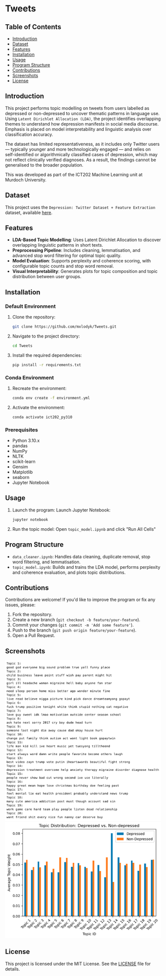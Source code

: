 # Tweets

## Table of Contents
- [Introduction](#introduction)
- [Dataset](#dataset)
- [Features](#features)
- [Installation](#installation)
- [Usage](#usage)
- [Program Structure](#program-structure)
- [Contributions](#contributions)
- [Screenshots](#screenshots)
- [License](#license)

## Introduction
This project performs topic modelling on tweets from users labelled as depressed or non-depressed to uncover thematic patterns in language use. Using `Latent Dirichlet Allocation (LDA)`, the project identifies overlapping themes to understand how depression manifests in social media discourse. Emphasis is placed on model interpretability and linguistic analysis over classification accuracy.

The dataset has limited representativeness, as it includes only Twitter users — typically younger and more technologically engaged — and relies on self-identified or algorithmically classified cases of depression, which may not reflect clinically verified diagnoses. As a result, the findings cannot be generalised to the broader population.

This was developed as part of the ICT202 Machine Learning unit at Murdoch University.

## Dataset
This project uses the `Depression: Twitter Dataset + Feature Extraction` dataset, available [here](https://www.kaggle.com/datasets/infamouscoder/mental-health-social-media).


## Features
- **LDA-Based Topic Modelling**: Uses Latent Dirichlet Allocation to discover overlapping linguistic patterns in short texts.
- **Preprocessing Pipeline**: Includes cleaning, lemmatisation, and advanced stop word filtering for optimal topic quality.
- **Model Evaluation**: Supports perplexity and coherence scoring, with configurable topic counts and stop word removal.
- **Visual Interpretability**: Generates plots for topic composition and topic distribution between user groups.

## Installation
### Default Environment
1. Clone the repository:
    ```bash
    git clone https://github.com/mxlodyk/Tweets.git
    ```
2. Navigate to the project directory:
    ```bash
    cd Tweets
    ```
3. Install the required dependencies:
    ```bash
    pip install -r requirements.txt
    ```
### Conda Environment
1. Recreate the environment:
    ```bash
    conda env create -f environment.yml
    ```
2. Activate the environment:
    ```bash
    conda activate ict202_py310
    ```

### Prerequisites
- Python 3.10.x
- pandas
- NumPy
- NLTK
- scikit-learn
- Gensim
- Matplotlib
- seaborn
- Jupyter Notebook

## Usage
1. Launch the program:
    Launch Jupyter Notebook:
    ```bash
    jupyter notebook
    ```
2. Run the topic model:
    Open `topic_model.ipynb` and click "Run All Cells"

## Program Structure
- `data_cleaner.ipynb`: Handles data cleaning, duplicate removal, stop word filtering, and lemmatisation.
- `topic_model.ipynb`: Builds and trains the LDA model, performs perplexity and coherence evaluation, and plots topic distributions.

## Contributions
Contributions are welcome! If you'd like to improve the program or fix any issues, please:
1. Fork the repository.
2. Create a new branch (`git checkout -b feature/your-feature`).
3. Commit your changes (`git commit -m 'Add some feature'`).
4. Push to the branch (`git push origin feature/your-feature`).
5. Open a Pull Request.

## Screenshots
![Topic Output](screenshots/topic_output.png)
![Topic Distribution](screenshots/topic_distribution_plot.png)

## License
This project is licensed under the MIT License. See the [LICENSE](LICENSE) file for details.